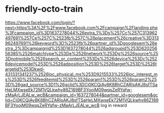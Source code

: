 # friendly-octo-train
https://www.facebook.com/login/?next=https%3A%2F%2Fwww.facebook.com%2Fcampaign%2Flanding.php%3Fcampaign_id%3D1637278044%26extra_1%3Ds%257Cc%257C313962497691%257Ce%257C%2523fb%257C%26placement%26creative%3D313962497691%26keyword%3D%2523fb%26partner_id%3Dgooglesem%26extra_2%3Dcampaignid%253D1637278044%2526adgroupid%253D62025656385%2526matchtype%253De%2526network%253Dg%2526source%253Dnotmobile%2526search_or_content%253Ds%2526device%253Dc%2526devicemodel%253D%2526adposition%253D%2526target%253D%2526targetid%253Dkwd-431331341237%2526loc_physical_ms%253D9215533%2526loc_interest_ms%253D%2526feeditemid%253D%2526param1%253D%2526param2%253D%26gad_source%3D1%26gclid%3DCj0KCQiAy8K8BhCZARIsAKJ8sfTSaHeLMXwseEk72M1VQLkwhy86Z189BF3YoojM09wqsZeRYqfw-zMaArLJEALw_wcB&campaign_id=1637278044&partner_id=googlesem&gclid=Cj0KCQiAy8K8BhCZARIsAKJ8sfTSaHeLMXwseEk72M1VQLkwhy86Z189BF3YoojM09wqsZeRYqfw-zMaArLJEALw_wcB
log in reward
